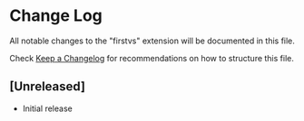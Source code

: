 # Change Log

All notable changes to the "firstvs" extension will be documented in this file.

Check [Keep a Changelog](http://keepachangelog.com/) for recommendations on how to structure this file.

## [Unreleased]

- Initial release